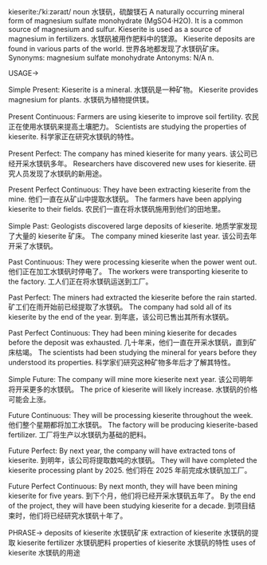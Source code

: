 kieserite:/ˈkiːzəraɪt/
noun
水镁矾，硫酸镁石
A naturally occurring mineral form of magnesium sulfate monohydrate (MgSO4·H2O).  It is a common source of magnesium and sulfur.
Kieserite is used as a source of magnesium in fertilizers. 水镁矾被用作肥料中的镁源。
Kieserite deposits are found in various parts of the world.  世界各地都发现了水镁矾矿床。
Synonyms: magnesium sulfate monohydrate
Antonyms: N/A
n.


USAGE->

Simple Present:
Kieserite is a mineral. 水镁矾是一种矿物。
Kieserite provides magnesium for plants. 水镁矾为植物提供镁。

Present Continuous:
Farmers are using kieserite to improve soil fertility.  农民正在使用水镁矾来提高土壤肥力。
Scientists are studying the properties of kieserite. 科学家正在研究水镁矾的特性。

Present Perfect:
The company has mined kieserite for many years.  该公司已经开采水镁矾多年。
Researchers have discovered new uses for kieserite. 研究人员发现了水镁矾的新用途。

Present Perfect Continuous:
They have been extracting kieserite from the mine.  他们一直在从矿山中提取水镁矾。
The farmers have been applying kieserite to their fields. 农民们一直在将水镁矾施用到他们的田地里。

Simple Past:
Geologists discovered large deposits of kieserite. 地质学家发现了大量的 kieserite 矿床。
The company mined kieserite last year.  该公司去年开采了水镁矾。

Past Continuous:
They were processing kieserite when the power went out.  他们正在加工水镁矾时停电了。
The workers were transporting kieserite to the factory. 工人们正在将水镁矾运送到工厂。

Past Perfect:
The miners had extracted the kieserite before the rain started.  矿工们在雨开始前已经提取了水镁矾。
The company had sold all of its kieserite by the end of the year.  到年底，该公司已售出其所有水镁矾。

Past Perfect Continuous:
They had been mining kieserite for decades before the deposit was exhausted.  几十年来，他们一直在开采水镁矾，直到矿床枯竭。
The scientists had been studying the mineral for years before they understood its properties. 科学家们研究这种矿物多年后才了解其特性。

Simple Future:
The company will mine more kieserite next year.  该公司明年将开采更多的水镁矾。
The price of kieserite will likely increase. 水镁矾的价格可能会上涨。

Future Continuous:
They will be processing kieserite throughout the week. 他们整个星期都将加工水镁矾。
The factory will be producing kieserite-based fertilizer. 工厂将生产以水镁矾为基础的肥料。

Future Perfect:
By next year, the company will have extracted tons of kieserite.  到明年，该公司将提取数吨的水镁矾。
They will have completed the kieserite processing plant by 2025.  他们将在 2025 年前完成水镁矾加工厂。

Future Perfect Continuous:
By next month, they will have been mining kieserite for five years.  到下个月，他们将已经开采水镁矾五年了。
By the end of the project, they will have been studying kieserite for a decade.  到项目结束时，他们将已经研究水镁矾十年了。


PHRASE->
deposits of kieserite 水镁矾矿床
extraction of kieserite 水镁矾的提取
kieserite fertilizer 水镁矾肥料
properties of kieserite 水镁矾的特性
uses of kieserite 水镁矾的用途
